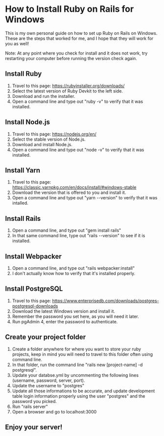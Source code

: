 # How to Install Ruby on Rails for Windows
This is my own personal guide on how to set up Ruby on Rails on Windows. These are the steps that worked for me, and I hope that they will work for you as well!

Note: At any point where you check for install and it does not work, try restarting your computer before running the version check again.

## Install Ruby
1. Travel to this page: https://rubyinstaller.org/downloads/
2. Select the latest version of Ruby Devkit to the left side.
3. Download and run the installer.
4. Open a command line and type out "ruby -v" to verify that it was installed.

## Install Node.js
1. Travel to this page: https://nodejs.org/en/
2. Select the stable version of Node.js.
3. Download and install Node.js.
4. Open a command line and type out "node -v" to verify that it was installed.

## Install Yarn
1. Travel to this page: https://classic.yarnpkg.com/en/docs/install/#windows-stable
2. Download the version that is offered to you and install it.
3. Open a command line and type out "yarn --version" to verify that it was intalled.

## Install Rails
1. Open a command line, and type out "gem install rails"
2. In that same command line, type out "rails --version" to see if it is installed.

## Install Webpacker
1. Open a command line, and type out "rails webpacker:install"
2. I don't actually know how to verify that it's installed properly.

## Install PostgreSQL
1. Travel to this page: https://www.enterprisedb.com/downloads/postgres-postgresql-downloads
2. Download the latest Windows version and install it.
3. Remember the password you set here, as you will need it later.
3. Run pgAdmin 4, enter the password to authenticate.

## Create your project folder
1. Create a folder anywhere for where you want to store your ruby projects, keep in mind you will need to travel to this folder often using command line.
2. In that folder, run the command line "rails new [project-name] -d postgresql".
3. Update your databse.yml by uncommenting the following lines (username, password, server, port).
4. Update the username to "postgres"
5. Update all those informations to be accurate, and update development table login information properly using the user "postgres" and the password you picked.
6. Run "rails server"
7. Open a browser and go to localhost:3000

## Enjoy your server!
